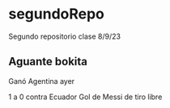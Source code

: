 # segundoRepo
Segundo repositorio clase 8/9/23
## Aguante bokita

Ganó Agentina ayer

1 a 0 contra Ecuador
Gol de Messi de tiro libre